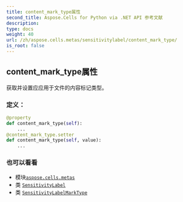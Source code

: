 ```yaml
---
title: content_mark_type属性
second_title: Aspose.Cells for Python via .NET API 参考文献
description:
type: docs
weight: 40
url: /zh/aspose.cells.metas/sensitivitylabel/content_mark_type/
is_root: false
---
```

## content_mark_type属性

获取并设置应应用于文件的内容标记类型。
### 定义：
```python
@property
def content_mark_type(self):
    ...
@content_mark_type.setter
def content_mark_type(self, value):
    ...
```

### 也可以看看
* 模块[`aspose.cells.metas`](../../)
* 类 [`SensitivityLabel`](/cells/python-net/zh/aspose.cells.metas/sensitivitylabel)
* 类 [`SensitivityLabelMarkType`](/cells/python-net/zh/aspose.cells.metas/sensitivitylabelmarktype)
